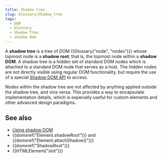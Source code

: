 ```yaml
---
title: Shadow tree
slug: Glossary/Shadow_tree
tags:
  - DOM
  - Glossary
  - Shadow Tree
  - shadow dom
---
```

<p>A <strong>shadow tree</strong> is a tree of DOM {{Glossary("node", "nodes")}} whose topmost node is a <strong>shadow root</strong>; that is, the topmost node within a <strong>shadow DOM</strong>. A shadow tree is a hidden set of standard DOM nodes which is attached to a standard DOM node that serves as a host. The hidden nodes are not directly visible using regular DOM functionality, but require the use of a special <a href="/en-US/docs/Web/Web_Components/Using_shadow_DOM">Shadow DOM API</a> to access.</p>

<p>Nodes within the shadow tree are not affected by anything applied outside the shadow tree, and vice versa. This provides a way to encapsulate implementation details, which is especially useful for custom elements and other advanced design paradigms.</p>

<h2 id="see_also">See also</h2>

<ul>
 <li><a href="/en-US/docs/Web/Web_Components/Using_shadow_DOM">Using shadow DOM</a></li>
 <li>{{domxref("Element.shadowRoot")}} and {{domxref("Element.attachShadow()")}}</li>
 <li>{{domxref("ShadowRoot")}}</li>
 <li>{{HTMLElement("slot")}}</li>
</ul>
